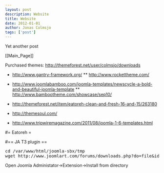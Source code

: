 ```yaml
---
layout: post
description: Website
title: Website
date: 2012-01-01
author: Jonas Colmsjo
tags: ['post']
---
```


Yet another post





[[Main_Page]]


Purchased themes: http://themeforest.net/user/colmsjo/downloads

* http://www.gantry-framework.org/
** http://www.rockettheme.com/

* http://www.joomlabamboo.com/joomla-templates/newscycle-a-bold-and-beautiful-joomla-template
** http://www.bambootheme.com/showcase/sep10/

* http://themeforest.net/item/eatoreh-clean-and-fresh-16-and-15/263180

* http://themesoul.com/

* http://www.tripwiremagazine.com/2011/08/joomla-1-6-templates.html


#= Eatoreh =



#== JA T3 plugin ==


<pre>
cd /var/www/html/joomla-sbx/tmp
wget http://www.joomlart.com/forums/downloads.php?do=file&id=2089&act=down
</pre>

Open Joomla Administator->Extension->Install from directory
